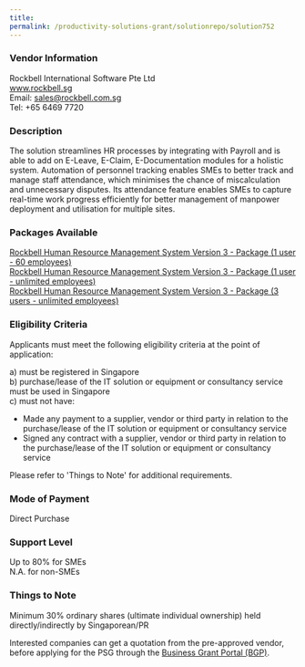 ```yaml
---
title: 
permalink: /productivity-solutions-grant/solutionrepo/solution752
---
```


### Vendor Information
Rockbell International Software Pte Ltd<br>www.rockbell.sg<br>Email: sales@rockbell.com.sg<br>Tel: +65 6469 7720

### Description

The solution streamlines HR processes by integrating with Payroll and is able to add on E-Leave, E-Claim, E-Documentation modules for a holistic system. Automation of personnel tracking enables SMEs to better track and manage staff attendance, which minimises the chance of miscalculation and unnecessary disputes. Its attendance feature enables SMEs to capture real-time work progress efficiently for better management of manpower deployment and utilisation for multiple sites.

### Packages Available

<a href='https://www.gobusiness.gov.sg/images/psg/Rockbell_HRS_Annex_3_Part_2.pdf' target='_blank'>Rockbell Human Resource Management System Version 3 - Package (1 user - 60 employees)</a><br/>
<a href='https://www.gobusiness.gov.sg/images/psg/Rockbell_HRS_Annex_3_Part_3.pdf' target='_blank'>Rockbell Human Resource Management System Version 3 - Package (1 user - unlimited employees)</a><br/>
<a href='https://www.gobusiness.gov.sg/images/psg/Rockbell_HRS_Annex_3_Part_4.pdf' target='_blank'>Rockbell Human Resource Management System Version 3 - Package (3 users - unlimited employees)</a><br/>

### Eligibility Criteria

Applicants must meet the following eligibility criteria at the point of application:

a) must be registered in Singapore <br>
b) purchase/lease of the IT solution or equipment or consultancy service must be used in Singapore <br>
c) must not have:
- Made any payment to a supplier, vendor or third party in relation to the purchase/lease of the IT solution or equipment or consultancy service
- Signed any contract with a supplier, vendor or third party in relation to the purchase/lease of the IT solution or equipment or consultancy service

Please refer to 'Things to Note' for additional requirements.

### Mode of Payment
Direct Purchase

### Support Level
Up to 80% for SMEs <br>
N.A. for non-SMEs

### Things to Note
Minimum 30% ordinary shares (ultimate individual ownership) held directly/indirectly by Singaporean/PR

Interested companies can get a quotation from the pre-approved vendor, before applying for the PSG through the <a target='_blank' href='https://www.businessgrants.gov.sg/'>Business Grant Portal (BGP)</a>.
